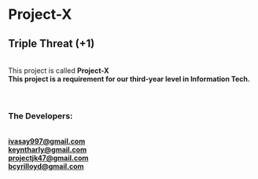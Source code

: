 # Project-X
## Triple Threat (+1)

<br/>
  This project is called <b>Project-X<b/><br/>
  This project is a requirement for our third-year level in <b>Information Tech.
  <br/>
  <br/>

  <br/>

### The Developers:
<br/>ivasay997@gmail.com
<br/>keyntharly@gmail.com
<br/>projectjk47@gmail.com
<br/>bcyrilloyd@gmail.com
